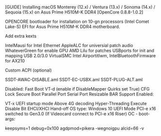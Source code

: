 [GUIDE] Installing macOS Monterey (12.x) / Ventura (13.x) / Sonoma (14.x) / Sequoia (15.x) on Asus Prime H510M-K DDR4 [OpenCore 0.8.8-1.0.2]

OPENCORE bootloader for installation on 10-gn processors (Intel Comet Lake-S) EFI for Asus Prime H510M-K DDR4 motherboard.

Add extra kexts

IntelMausi for Intel Ethernet
AppleALC for universial patch audio
WhateverGreen for enable GPU AMD
Lilu for patches
USBports for init and mapping USB 2.0/3.0
VirtualSMC
Intel Airportitlwm, IntelBluetoothFirmware for AX210

Custom ACPI (optional)

SSDT-AWAC-DISABLE.aml
SSDT-EC-USBX.aml
SSDT-PLUG-ALT.aml

Disabled:
Fast Boot
VT-d (enable if DisableMapper Quirks set True)
CFG Lock
Secure Boot
Parallel Port
Serial Port
Resizable BAR Support
Enabled:

VT-x
UEFI startup mode
Above 4G decoding
Hyper-Threading
Execute Disable Bit
EHCI/XHCI Hand-off
OS type: Windows 10 UEFI Mode
PCI-e x16 switched to Gen3.0 (If Videocard connect to PCI-e x16 Riser)
OC - boot-args:

keepsyms=1 debug=0x100 agdpmod=pikera -wegnoigpu alcid=66 -v
